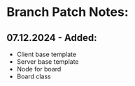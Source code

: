 # Branch Patch Notes:
## 07.12.2024 - Added:
- Client base template
- Server base template
- Node for board
- Board class


